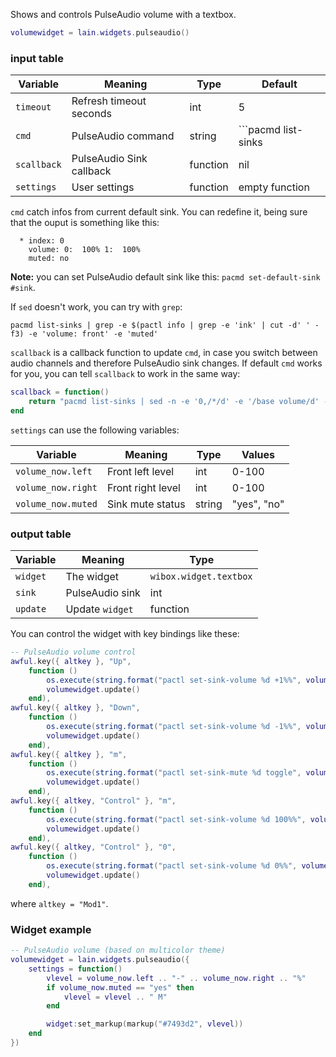 Shows and controls PulseAudio volume with a textbox.

```lua
volumewidget = lain.widgets.pulseaudio()
```

### input table

Variable | Meaning | Type | Default
--- | --- | --- | ---
`timeout` | Refresh timeout seconds | int | 5
`cmd` | PulseAudio command | string | ```pacmd list-sinks | sed -n -e '0,/*/d' -e '/base volume/d' -e '/volume:/p' -e '/muted:/p'```
`scallback` | PulseAudio Sink callback | function | nil  
`settings` | User settings | function | empty function

`cmd` catch infos from current default sink. You can redefine it, being sure that the ouput is something like this:

```shell
  * index: 0
	volume: 0:  100% 1:  100%
	muted: no
```

**Note:** you can set PulseAudio default sink like this: `pacmd set-default-sink #sink`.

If `sed` doesn't work, you can try with `grep`:

```shell
pacmd list-sinks | grep -e $(pactl info | grep -e 'ink' | cut -d' ' -f3) -e 'volume: front' -e 'muted'
```

`scallback` is a callback function to update `cmd`, in case you switch between audio channels and therefore PulseAudio sink changes. If default `cmd` works for you, you can tell `scallback` to work in the same way:

```lua
scallback = function()
    return "pacmd list-sinks | sed -n -e '0,/*/d' -e '/base volume/d' -e '/volume:/p' -e '/muted:/p'"
end
```

`settings` can use the following variables:

Variable | Meaning | Type | Values
--- | --- | --- | ---
`volume_now.left` | Front left level | int | 0-100
`volume_now.right` | Front right level | int | 0-100
`volume_now.muted` | Sink mute status | string | "yes", "no"

### output table

Variable | Meaning | Type
--- | --- | --- 
`widget` | The widget | `wibox.widget.textbox`
`sink` | PulseAudio sink | int
`update` | Update `widget` | function

You can control the widget with key bindings like these:

```lua
-- PulseAudio volume control
awful.key({ altkey }, "Up",
    function ()
        os.execute(string.format("pactl set-sink-volume %d +1%%", volumewidget.sink))
        volumewidget.update()
    end),
awful.key({ altkey }, "Down",
    function ()
        os.execute(string.format("pactl set-sink-volume %d -1%%", volumewidget.sink))
        volumewidget.update()
    end),
awful.key({ altkey }, "m",
    function ()
        os.execute(string.format("pactl set-sink-mute %d toggle", volumewidget.sink))
        volumewidget.update()
    end),
awful.key({ altkey, "Control" }, "m",
    function ()
        os.execute(string.format("pactl set-sink-volume %d 100%%", volume.sink))
        volumewidget.update()
    end),
awful.key({ altkey, "Control" }, "0",
    function ()
        os.execute(string.format("pactl set-sink-volume %d 0%%", volume.sink))
        volumewidget.update()
    end),
```

where `altkey = "Mod1"`.

### Widget example

```lua
-- PulseAudio volume (based on multicolor theme)
volumewidget = lain.widgets.pulseaudio({
    settings = function()
        vlevel = volume_now.left .. "-" .. volume_now.right .. "%"
        if volume_now.muted == "yes" then
            vlevel = vlevel .. " M"
        end

        widget:set_markup(markup("#7493d2", vlevel))
    end
})
```